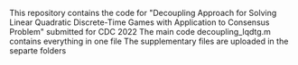 This repository contains the code for "Decoupling Approach for Solving Linear Quadratic Discrete-Time Games with Application to Consensus Problem" submitted for CDC 2022
The main code decoupling_lqdtg.m contains everything in one file
The supplementary files are uploaded in the separte folders 
